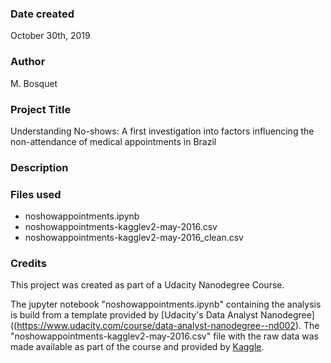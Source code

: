 ### Date created
October 30th, 2019

### Author
M. Bosquet

### Project Title
Understanding No-shows: A first investigation into factors influencing the
non-attendance of medical appointments in Brazil

### Description


### Files used
* noshowappointments.ipynb
* noshowappointments-kagglev2-may-2016.csv
* noshowappointments-kagglev2-may-2016_clean.csv



### Credits
This project was created as part of a Udacity Nanodegree Course.

The jupyter notebook "noshowappointments.ipynb" containing the analysis is build from a template provided by [Udacity's Data Analyst Nanodegree]((https://www.udacity.com/course/data-analyst-nanodegree--nd002). The "noshowappointments-kagglev2-may-2016.csv" file with the raw data was made available as part of the course and provided by [Kaggle](https://www.kaggle.com/joniarroba/noshowappointments).
